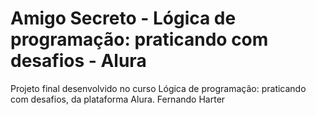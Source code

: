 <h1> Amigo Secreto - Lógica de programação: praticando com desafios - Alura</h1> 
<p> </p>Projeto final desenvolvido no curso Lógica de programação: praticando com desafios, da plataforma Alura.
Fernando Harter
